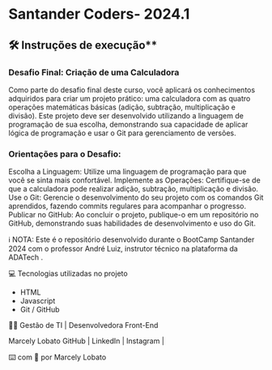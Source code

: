 # Santander Coders- 2024.1
## 🛠️ Instruções de execução**
### Desafio Final: Criação de uma Calculadora
Como parte do desafio final deste curso, você aplicará os conhecimentos adquiridos para criar um projeto prático: uma calculadora com as quatro operações matemáticas básicas (adição, subtração, multiplicação e divisão). Este projeto deve ser desenvolvido utilizando a linguagem de programação de sua escolha, demonstrando sua capacidade de aplicar lógica de programação e usar o Git para gerenciamento de versões.

 ### Orientações para o Desafio:
Escolha a Linguagem: Utilize uma linguagem de programação para que você se sinta mais confortável.
Implemente as Operações: Certifique-se de que a calculadora pode realizar adição, subtração, multiplicação e divisão.
Use o Git: Gerencie o desenvolvimento do seu projeto com os comandos Git aprendidos, fazendo commits regulares para acompanhar o progresso.
Publicar no GitHub: Ao concluir o projeto, publique-o em um repositório no GitHub, demonstrando suas habilidades de desenvolvimento e uso do Git.

ℹ️ NOTA: Este é o repositório desenvolvido durante o BootCamp Santander 2024 com o professor André Luiz, instrutor técnico na plataforma da ADATech .


💻 Tecnologias utilizadas no projeto
- HTML
- Javascript
- Git / GitHub

👨‍💻 Gestão de TI | Desenvolvedora Front-End

   Marcely Lobato
    GitHub  |  LinkedIn  |  Instagram  | 



⌨️ com 💜 por Marcely Lobato
